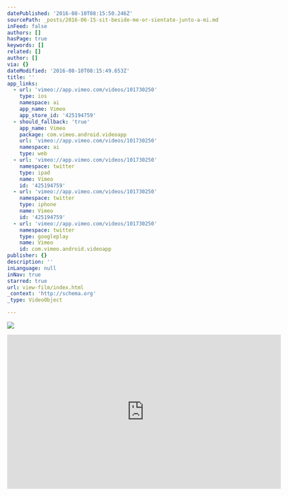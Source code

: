 ```yaml
---
datePublished: '2016-08-10T08:15:50.246Z'
sourcePath: _posts/2016-06-15-sit-beside-me-or-sientate-junto-a-mi.md
inFeed: false
authors: []
hasPage: true
keywords: []
related: []
author: []
via: {}
dateModified: '2016-08-10T08:15:49.653Z'
title: ''
app_links:
  - url: 'vimeo://app.vimeo.com/videos/101730250'
    type: ios
    namespace: ai
    app_name: Vimeo
    app_store_id: '425194759'
  - should_fallback: 'true'
    app_name: Vimeo
    package: com.vimeo.android.videoapp
    url: 'vimeo://app.vimeo.com/videos/101730250'
    namespace: ai
    type: web
  - url: 'vimeo://app.vimeo.com/videos/101730250'
    namespace: twitter
    type: ipad
    name: Vimeo
    id: '425194759'
  - url: 'vimeo://app.vimeo.com/videos/101730250'
    namespace: twitter
    type: iphone
    name: Vimeo
    id: '425194759'
  - url: 'vimeo://app.vimeo.com/videos/101730250'
    namespace: twitter
    type: googleplay
    name: Vimeo
    id: com.vimeo.android.videoapp
publisher: {}
description: ''
inLanguage: null
inNav: true
starred: true
url: view-film/index.html
_context: 'http://schema.org'
_type: VideoObject

---
```

![](https://the-grid-user-content.s3-us-west-2.amazonaws.com/5c1973bb-13eb-4396-aafa-33001731b53f.jpg)

<iframe src="https://cdn.embedly.com/widgets/media.html?src=https%3A%2F%2Fplayer.vimeo.com%2Fvideo%2F101730250&amp;url=https%3A%2F%2Fvimeo.com%2F101730250&amp;image=http%3A%2F%2Fi.vimeocdn.com%2Fvideo%2F502466932_640.jpg&amp;key=b7d04c9b404c499eba89ee7072e1c4f7&amp;type=text%2Fhtml&amp;schema=vimeo" width="640" height="360" scrolling="no" frameborder="0" allowfullscreen="" style=""></iframe>
